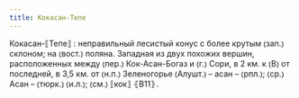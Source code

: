 ```yaml
---
title: Кокасан-Тепе
---
```


Кокасан-⟦Тепе⟧
: неправильный лесистый конус с более крутым ⦅зап.⦆ склоном; на ⦅вост.⦆ поляна. Западная из двух похожих вершин, расположенных между ⦅пер.⦆ Кок-Асан-Богаз и ⦅г.⦆ Сори, в 2 км. к ⦅В⦆ от последней, в 3,5 км. от ⦅н.п.⦆ Зеленогорье ⦅Алушт.⦆ – асан – ⦅рпл.⦆; ⦅ср.⦆ Асан – ⦅тюрк.⦆ ⦅и.л.⦆; ⦅см.⦆ ⟦кок⟧ ⦃В11⦄.
